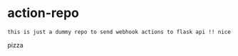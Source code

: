 # action-repo

```
this is just a dummy repo to send webhook actions to flask api !! nice
```
pizza
